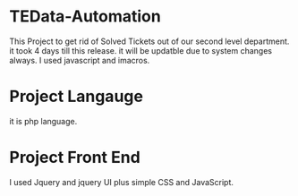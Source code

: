 # TEData-Automation
This Project to get rid of Solved Tickets out of our second level department.
it took 4 days till this release.
it will be updatble due to system changes always.
I used javascript and imacros.
# Project Langauge
it is php language.
# Project Front End
I used Jquery and jquery UI plus simple CSS and JavaScript.

